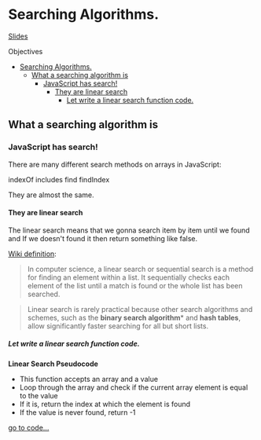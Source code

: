 # Searching Algorithms.

[Slides](https://cs.slides.com/colt_steele/tries-21)

Objectives

- [Searching Algorithms.](#searching-algorithms)
  - [What a searching algorithm is](#what-a-searching-algorithm-is)
    - [JavaScript has search!](#javascript-has-search)
      - [They are linear search](#they-are-linear-search)
        - [Let write a linear search function code.](#let-write-a-linear-search-function-code)

## What a searching algorithm is

### JavaScript has search!
There are many different search methods on arrays in JavaScript:

indexOf
includes
find
findIndex

They are almost the same.

#### They are linear search

The linear search means that we gonna search item by item until we found and If we doesn't found  it then return something like false.

[Wiki definition](https://en.wikipedia.org/wiki/Linear_search#cite_note-FOOTNOTEKnuth1998%C2%A76.1_(%22Sequential_search%22)-1):

> In computer science, a linear search or sequential search is a method for finding an element within a list. It sequentially checks each element of the list until a match is found or the whole list has been searched.

> Linear search is rarely practical because other search algorithms and schemes, such as the **binary search algorithm*** and **hash tables**, allow significantly faster searching for all but short lists.

##### Let write a linear search function code.

**Linear Search Pseudocode**

- This function accepts an array and a value
- Loop through the array and check if the current array element is equal to the value
- If it is, return the index at which the element is found
- If the value is never found, return -1

[go to code...](../CourseExercises/LinearSearch/linearCode.js)
